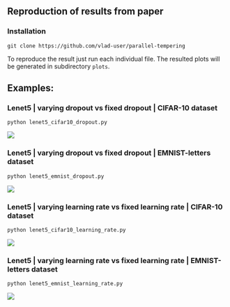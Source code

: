 ## Reproduction of results from paper

### Installation
```
git clone https://github.com/vlad-user/parallel-tempering
```

To reproduce the result just run each individual file. The resulted plots will be generated in subdirectory `plots`.

## Examples:

### Lenet5 | varying dropout vs fixed dropout | CIFAR-10 dataset
```
python lenet5_cifar10_dropout.py
```
![](._images/cifar-dropout.png)

### Lenet5 | varying dropout vs fixed dropout | EMNIST-letters dataset
```
python lenet5_emnist_dropout.py
```
![](._images/emnist-dropout.png)
### Lenet5 | varying learning rate vs fixed learning rate | CIFAR-10 dataset
```
python lenet5_cifar10_learning_rate.py
```
![](._images/cifar-lr.png)
### Lenet5 | varying learning rate vs fixed learning rate | EMNIST-letters dataset
```
python lenet5_emnist_learning_rate.py
```
![](._images/emnist-lr.png)
